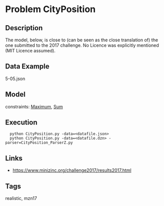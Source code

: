 # Problem CityPosition
## Description
The model, below, is close to (can be seen as the close translation of) the one submitted to the 2017 challenge.
No Licence was explicitly mentioned (MIT Licence assumed).

## Data Example
  5-05.json

## Model
  constraints: [Maximum](http://pycsp.org/documentation/constraints/Maximum), [Sum](http://pycsp.org/documentation/constraints/Sum)

## Execution
```
  python CityPosition.py -data=<datafile.json>
  python CityPosition.py -data=<datafile.dzn> -parser=CityPosition_ParserZ.py
```

## Links
  - https://www.minizinc.org/challenge2017/results2017.html

## Tags
  realistic, mzn17

